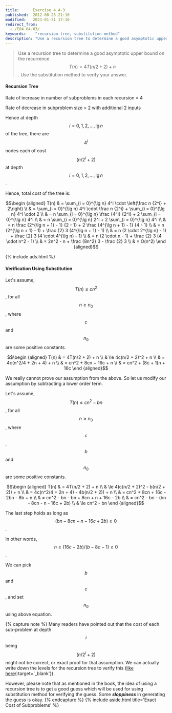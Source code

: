 ```yaml
---
title:      Exercise 4.4-3
published:  2012-08-28 21:10
modified:   2021-01-31 17:10
redirect_from:
  - /E04.04-03/
keywords:    "recursion tree, substitution method"
description: "Use a recursion tree to determine a good asymptotic upper bound on the recurrence T(n) = 4T(n/2+2) + n. Use the substitution method to verify your answer."
---
```


> Use a recursion tree to determine a good asymptotic upper bound on the recurrence $$T(n) = 4T(n/2 + 2) + n$$. Use the substitution method to verify your answer.

#### Recursion Tree

Rate of increase in number of subproblems in each recursion = 4

Rate of decrease in subproblem size = 2 with additional 2 inputs

Hence at depth $$i = 0, 1, 2, \dots, \lg n$$ of the tree, there are $$4^i$$ nodes each of cost $$(n/2^i + 2)$$ at depth $$i = 0, 1, 2, \dots, \lg n$$.

Hence, total cost of the tree is:

$$\begin {aligned}
T(n) & = \sum_{i = 0}^{\lg n} 4^i \cdot \left(\frac n {2^i} + 2\right) \\
     & = \sum_{i = 0}^{\lg n} 4^i \cdot \frac n {2^i} + \sum_{i = 0}^{\lg n} 4^i \cdot 2 \\
     & = n \sum_{i = 0}^{\lg n} \frac {4^i} {2^i} + 2 \sum_{i = 0}^{\lg n} 4^i \\
     & = n \sum_{i = 0}^{\lg n} 2^i + 2 \sum_{i = 0}^{\lg n} 4^i \\
     & = n \frac {2^{\lg n + 1} - 1} {2 - 1} + 2 \frac {4^{\lg n + 1} - 1} {4 - 1} \\
     & = n (2^{\lg n + 1} - 1) + \frac {2} 3 (4^{\lg n + 1} - 1) \\
     & = n (2 \cdot 2^{\lg n} - 1) + \frac {2} 3 (4 \cdot 4^{\lg n} - 1) \\
     & = n (2 \cdot n - 1) + \frac {2} 3 (4 \cdot n^2 - 1) \\
     & = 2n^2 - n + \frac {8n^2} 3 - \frac {2} 3 \\
     & = O(n^2)
\end {aligned}$$

{% include ads.html %}

#### Verification Using Substitution

Let's assume, $$T(n) \le cn^2$$, for all $$n \ge n_0$$, where $$c$$ and $$n_0$$ are some positive constants.

$$\begin {aligned}
T(n) & = 4T(n/2 + 2) + n \\
     & \le 4c(n/2 + 2)^2 + n \\
     & = 4c(n^2/4 + 2n + 4) + n \\
     & = cn^2 + 8cn + 16c + n \\
     & = cn^2 + (8c + 1)n + 16c
\end {aligned}$$

We really cannot prove our assumption from the above. So let us modify our assumption by subtracting a lower order term.

Let's assume, $$T(n) \le cn^2 - bn$$, for all $$n \ge n_0$$, where $$c$$, $$b$$ and $$n_0$$ are some positive constants.

$$\begin {aligned}
T(n) & = 4T(n/2 + 2) + n \\
     & \le 4(c(n/2 + 2)^2 - b(n/2 + 2)) + n \\
     & = 4c(n^2/4 + 2n + 4) - 4b(n/2 + 2)) + n \\
     & = cn^2 + 8cn + 16c - 2bn - 8b + n \\
     & = cn^2 - bn - bn + 8cn + n + 16c - 2b \\
     & = cn^2 - bn - (bn - 8cn - n - 16c + 2b) \\
     & \le cn^2 - bn
\end {aligned}$$

The last step holds as long as $$(bn - 8cn - n - 16c + 2b) \ge 0$$.

In other words, $$n \ge (16c - 2b)/(b - 8c - 1) \ge 0$$.

We can pick $$b$$ and $$c$$, and set $$n_0$$ using above equation.

{% capture note %}
Many readers have pointed out that the cost of each sub-problem at depth $$i$$ being $$(n/2^i + 2)$$ might not be correct, or exact proof for that assumption. We can actually write down the levels for the recursion tree to verify this ([like here](https://donrwalsh.github.io/CLRS/solutions/04/e4.4-3.html 'Recursion tree for E04.04-03'){:target='_blank'}).

However, please note that as mentioned in the book, the idea of using a recursion tree is to get a good guess which will be used for using substitution method for verifying the guess. Some ***sloppiness*** in generating the guess is okay.
{% endcapture %}
{% include aside.html title='Exact Cost of Subproblems' %}
